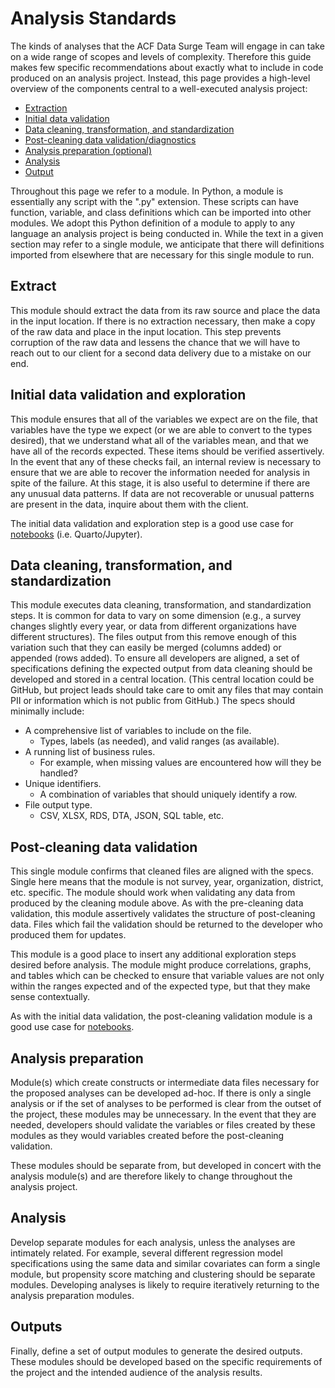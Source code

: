 # Analysis Standards

The kinds of analyses that the ACF Data Surge Team will engage in can take on a wide range of scopes and levels of complexity. Therefore this guide makes few specific recommendations about exactly what to include in code produced on an analysis project. Instead, this page provides a high-level overview of the components central to a well-executed analysis project:

- [Extraction](#extract)
- [Initial data validation](#initial-data-validation-and-exploration)
- [Data cleaning, transformation, and standardization](#data-cleaning-transformation-and-standardization)
- [Post-cleaning data validation/diagnostics](#post-cleaning-data-validation)
- [Analysis preparation (optional)](#analysis-preparation)
- [Analysis](#analysis)
- [Output](#outputs)

Throughout this page we refer to a module. In Python, a module is essentially any script with the ".py" extension. These scripts can have function, variable, and class definitions which can be imported into other modules. We adopt this Python definition of a module to apply to any language an analysis project is being conducted in. While the text in a given section may refer to a single module, we anticipate that there will definitions imported from elsewhere that are necessary for this single module to run.

## Extract
This module should extract the data from its raw source and place the data in the input location. If there is no extraction necessary, then make a copy of the raw data and place in the input location. This step prevents corruption of the raw data and lessens the chance that we will have to reach out to our client for a second data delivery due to a mistake on our end.

## Initial data validation and exploration
This module ensures that all of the variables we expect are on the file, that variables have the type we expect (or we are able to convert to the types desired), that we understand what all of the variables mean, and that we have all of the records expected. These items should be verified assertively. In the event that any of these checks fail, an internal review is necessary to ensure that we are able to recover the information needed for analysis in spite of the failure. At this stage, it is also useful to determine if there are any unusual data patterns. If data are not recoverable or unusual patterns are present in the data, inquire about them with the client.

The initial data validation and exploration step is a good use case for [notebooks](notebooks.md) (i.e. Quarto/Jupyter).

## Data cleaning, transformation, and standardization
This module executes data cleaning, transformation, and standardization steps. It is common for data to vary on some dimension (e.g., a survey changes slightly every year, or data from different organizations have different structures). The files output from this remove enough of this variation such that they can easily be merged (columns added) or appended (rows added). To ensure all developers are aligned, a set of specifications defining the expected output from data cleaning should be developed and stored in a central location. (This central location could be GitHub, but project leads should take care to omit any files that may contain PII or information which is not public from GitHub.) The specs should minimally include:

- A comprehensive list of variables to include on the file.
    - Types, labels (as needed), and valid ranges (as available).
- A running list of business rules. 
    - For example, when missing values are encountered how will they be handled?
- Unique identifiers.
    - A combination of variables that should uniquely identify a row.
- File output type.
    - CSV, XLSX, RDS, DTA, JSON, SQL table, etc.

## Post-cleaning data validation
This single module confirms that cleaned files are aligned with the specs. Single here means that the module is not survey, year, organization, district, etc. specific. The module should work when validating any data from produced by the cleaning module above. As with the pre-cleaning data validation, this module assertively validates the structure of post-cleaning data. Files which fail the validation should be returned to the developer who produced them for updates.

This module is a good place to insert any additional exploration steps desired before analysis. The module might produce correlations, graphs, and tables which can be checked to ensure that variable values are not only within the ranges expected and of the expected type, but that they make sense contextually.

As with the initial data validation, the post-cleaning validation module is a good use case for [notebooks](notebooks.md).

## Analysis preparation
Module(s) which create constructs or intermediate data files necessary for the proposed analyses can be developed ad-hoc. If there is only a single analysis or if the set of analyses to be performed is clear from the outset of the project, these modules may be unnecessary. In the event that they are needed, developers should validate the variables or files created by these modules as they would variables created before the post-cleaning validation. 

These modules should be separate from, but developed in concert with the analysis module(s) and are therefore likely to change throughout the analysis project.

## Analysis
Develop separate modules for each analysis, unless the analyses are intimately related. For example, several different regression model specifications using the same data and similar covariates can form a single module, but propensity score matching and clustering should be separate modules. Developing analyses is likely to require iteratively returning to the analysis preparation modules.

## Outputs
Finally, define a set of output modules to generate the desired outputs. These modules should be developed based on the specific requirements of the project and the intended audience of the analysis results.
